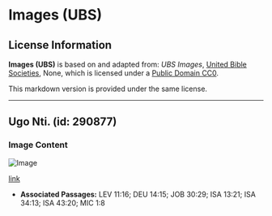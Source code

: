 # Images (UBS)

## License Information

**Images (UBS)** is based on and adapted from: _UBS Images_, [United Bible Societies](https://unitedbiblesocieties.org/), None, which is licensed under a [Public Domain CC0](https://creativecommons.org/public-domain/cc0/).

This markdown version is provided under the same license.



--------------------------------

## Ugo Nti. (id: 290877)

### Image Content

![Image](https://cdn.aquifer.bible/aquifer-content/resources/Media/WEB-0191_eagle_owl.jpg)

[link](https://cdn.aquifer.bible/aquifer-content/resources/Media/WEB-0191_eagle_owl.jpg)

* **Associated Passages:** LEV 11:16; DEU 14:15; JOB 30:29; ISA 13:21; ISA 34:13; ISA 43:20; MIC 1:8

